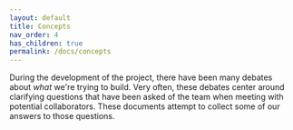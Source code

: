 ```yaml
---
layout: default
title: Concepts
nav_order: 4
has_children: true
permalink: /docs/concepts
---
```


During the development of the project, there have been many debates about _what_
we're trying to build. Very often, these debates center around clarifying
questions that have been asked of the team when meeting with potential
collaborators. These documents attempt to collect some of our answers to those
questions.

